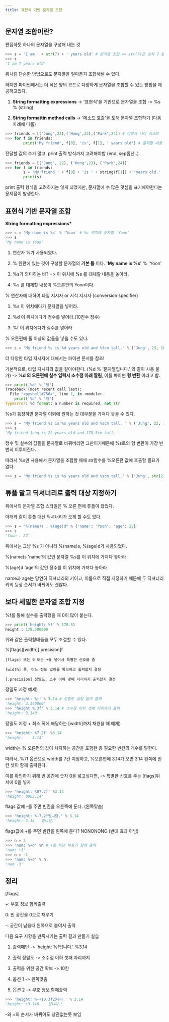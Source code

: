 ```yaml
---
title: 표현식 기반 문자열 조합
---
```


## 문자열 조합이란?

편집하듯 하나의 문자열을 구성해 내는 것

```python
>>> s = 'I am ' + str(7) + ' years old' # 문자열 조합 => str(7)은 숫자 7 을 문자열화한것
>>> s
'I am 7 years old'
```

위처럼 단순한 방법으로도 문자열을 얼마든지 조합해낼 수 있다.

하지만 파이썬에서는 더 적은 양의 코드로 다양하게 문자열을 조합할 수 있는 방법을 제공하고있다.

1. **String formatting expressions** -> '표현식'을 기반으로 문자열을 조합 -> %s % (string)

2. **String formattin method calls** -> '메소드 호출'을 토해 문자열 조합하기 (다음 차례에 다룸)

```python
>>> friends = [('Jung',22),('Hong',23),('Park',24)] # 이름과 나이 리스트
>>> for f in friends:
        print('My friend', f[0], 'is', f[1], ' years old') # 출력할 내용 각각 전달

```

전달할 값의 수가 많고, print 출력 방식까지 고려해야함 (end, sep옵션..)

```python
>>> friends = [('Jung', 22), ('Hong',23), ('Park',24)]
>>> for f in friends:
        s = 'My friend ' + f[0] + 'is ' + string(f[1]) + 'years old.'
        print(s)
```

print 출력 형식을 고려하지는 않게 되었지만, 문자열에 수 많은 덧셈을 표기해야한다는 문제점이 발생한다.

## 표현식 기반 문자열 조합

**String formatting expressions\***

```python
>>> s = 'My name is %s' % 'Yoon' # %s 위치에 문자열 'Yoon'
>>> s
'My name is Yoon'
```

1. 연산자 %가 사용되었다.

2. % 왼편에 있는 것이 구성할 문자열의 **기본 틀** 이다. **'My name is %s'** % 'Yoon'

3. %s가 의미하는 바? => 이 위치에 %s 를 대체할 내용을 놓아라.

4. %s 를 대체할 내용이 %오른편의 Yoon이다.

% 연산자에 대하여 타입 지시자 or 서식 지시자 (conversion specifier)

1. %s 이 위치에다가 문자열을 넣어라.

2. %d 이 위치에다가 정수를 넣어라.(10진수 정수)

3. %f 이 위치에다가 실수를 넣어라

% 오른편에 둘 이상의 값들을 넣을 수도 있다.

```python
>>> s = 'My friend %s is %d years old and %fcm tall.' % ('Jung', 23, 180.2)
```

더 다양한 타입 지시자에 대해서는 파이썬 문서를 참조!

기본적으로, 타입 지시자와 값을 같아야한다. (%d % '문자열입니다.' 와 같이 사용 불가) -> **%d 의 오른편에 실수 입력시 소수점 아래 짤림**, 이를 파이썬 **형 변환** 이라고 함.

```python
>>> print('%d' % '엥')
Traceback (most recent call last):
  File "<pyshell#756>", line 1, in <module>
    print('%d' % '엥')
TypeError: %d format: a number is required, not str
```

%s가 등장하면 문자열 이외에 원하는 것 대부분을 가져다 놓을 수 있다.

```python
>>> s = 'My friend %s is %s years old and %scm tall. ' % ('Jung', 22, 178.5)
>>> s
'My friend Jung is 22 years old and 178.5cm tall. '
```

정수 및 실수의 값들을 문자열로 바꿔버리면 그만이기때문에 %s로의 형 변환이 가장 빈번히 이루어진다.

따라서 %s만 사용해서 문자열을 조합할 때에 str함수를 %오른편 값에 호출할 필요가 없다.

```python
>>> s = 'My friend %s is %s years old and %scm tall.' % ('Jung', str(23), str(179.5)) # str호출 안해도 됨. 파이썬 형 변환 이용
```

## 튜플 말고 딕셔너리로 출력 대상 지정하기

위에서의 문자열 조합 스타일은 % 오른 편에 튜플이 왔었다.

아래와 같이 튜플 대신 딕셔너리가 오게 할 수도 있다.

```python
>>> s = "%(name)s : %(age)d" % {'name': 'Yoon', 'age': 22}
>>> s
'Yoon : 22'
```

위에서는 그냥 %s 가 아니라 %(name)s, %(age)d가 사용되었다.

%(name)s 'name'의 값인 문자열 %s를 이 위치에 가져다 놓아라

%(age)d 'age'의 값인 정수를 이 위치에 가져다 놓아라

name과 age는 당연히 딕셔너리의 키이고, 이름으로 직접 지정하기 때문에 두 딕셔너리 키의 등장 순서가 바뀌어도 괜찮다.

## 보다 세밀한 문자열 조합 지정

%f를 통해 실수를 출력했을 때 0이 많이 붙는다.

```python
>>> print('height: %f' % 178.5)
height : 178.500000
```

위와 같은 출력형태들을 모두 조절할 수 있다.

%[flags][width][.precision]f

    [flags] 또는 0 또는 +를 넣어서 특별한 신호를 줌

    [width] 폭, 어느 정도 넓이를 확보하고 출력할지 결정

    [.precision] 정밀도, 소수 이하 몇째 자리까지 출력할지 결정

정밀도 지정 예제)

```python
>>> 'height: %f' % 3.14 # 정밀도 설정 없이 출력
'height: 3.140000'
>>> 'height %.3f' % 3.14 # 소수점 이하 셋째 자리까지 출력
'height: 3.140'
```

정밀도 지정 + 최소 폭에 해당하는 [width]까지 채웠을 때 예제)

```python
>>> 'height: %7.2f' %3.14
'height:    3.14'
```

width는 % 오른편의 값이 차지하는 공간을 포함한 총 필요한 빈칸의 개수를 말한다.

따라서, %7f 옵션으로 width를 7칸 지정하고, %오른편에 3.14가 오면 3.14 왼쪽에 빈칸 셋이 함께 출력된다.

이를 확인하기 위해 빈 공간에 숫자 0을 넣고싶다면, -> 특별한 신호를 주는 [flags]위치에 0을 넣자

```python
>>> 'height: %07.2f' %3.14
'height: 0003.14'
```

flags 값에 -를 주면 빈칸을 오른쪽에 둔다. (왼쪽맞춤)

```python
>>> 'height: %-7.2f입니당.' % 3.14
'height: 3.14   입니당.'
```

flags값에 +를 주면 빈칸을 왼쪽에 둔다? NONONONO (반대 효과 아님)

```python
>>> n = 3
>>> 'num: %+d' %n # +를 두면 부호가 함께 출력
'num: +3'
>>> n = -1
>>> 'num: %+d' % n
'num -3'
```

## 정리

[flags]

+: 부호 정보 함께출력

0: 빈 공간을 0으로 채우기

-: 공간이 남을때 왼쪽으로 붙여서 출력

다음 요구 사항을 만족시키는 출력 결과 만들기 실습

1. 출력패턴 -> 'height: %f입니다.' %3.14

2. 출력 정밀도 -> 소수점 이하 셋째 자리까지

3. 출력을 위한 공간 확보 -> 10칸

4. 옵션 1 -> 왼쪽맞춤

5. 옵션 2 -> 부호 정보 함께출력

```python
>>> 'height: %-+10.3f입니다.' % 3.14
'height: +3.140    입니다.'
```

-와 +의 순서가 바뀌어도 상관없는듯 보임
